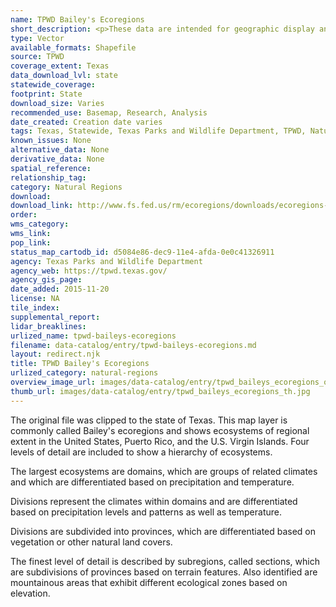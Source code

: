 ```yaml
---
name: TPWD Bailey's Ecoregions
short_description: <p>These data are intended for geographic display and analysis at the national level, and for large regional areas. The data should be displayed and analyzed at scales appropriate for 1&#58;7,500,000-scale data. No responsibility is assumed by the National Atlas of the United States in the use of these data.</p>
type: Vector
available_formats: Shapefile
source: TPWD
coverage_extent: Texas
data_download_lvl: state
statewide_coverage: 
footprint: State
download_size: Varies
recommended_use: Basemap, Research, Analysis
date_created: Creation date varies
tags: Texas, Statewide, Texas Parks and Wildlife Department, TPWD, Natural Regions, Ecological, Species, Habitat, Ecosystem, Geology, Formation, Historical
known_issues: None
alternative_data: None
derivative_data: None
spatial_reference: 
relationship_tag: 
category: Natural Regions
download: 
download_link: http://www.fs.fed.us/rm/ecoregions/downloads/ecoregions-united-states/data-sets/eco-us-shp.zip
order: 
wms_category: 
wms_link: 
pop_link: 
status_map_cartodb_id: d5084e86-dec9-11e4-afda-0e0c41326911
agency: Texas Parks and Wildlife Department
agency_web: https://tpwd.texas.gov/
agency_gis_page: 
date_added: 2015-11-20
license: NA
tile_index: 
supplemental_report: 
lidar_breaklines: 
urlized_name: tpwd-baileys-ecoregions
filename: data-catalog/entry/tpwd-baileys-ecoregions.md
layout: redirect.njk
title: TPWD Bailey's Ecoregions
urlized_category: natural-regions
overview_image_url: images/data-catalog/entry/tpwd_baileys_ecoregions_overview.jpg
thumb_url: images/data-catalog/entry/tpwd_baileys_ecoregions_th.jpg
---
```


The original file was clipped to the state of Texas. This map layer is commonly called Bailey's ecoregions and shows ecosystems of regional extent in the United States, Puerto Rico, and the U.S. Virgin Islands. Four levels of detail are included to show a hierarchy of ecosystems. 

The largest ecosystems are domains, which are groups of related climates and which are differentiated based on precipitation and temperature. 

Divisions represent the climates within domains and are differentiated based on precipitation levels and patterns as well as temperature. 

Divisions are subdivided into provinces, which are differentiated based on vegetation or other natural land covers. 

The finest level of detail is described by subregions, called sections, which are subdivisions of provinces based on terrain features. Also identified are mountainous areas that exhibit different ecological zones based on elevation.



